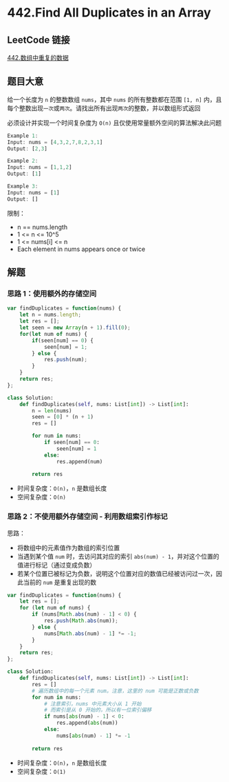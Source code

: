 # 442.Find All Duplicates in an Array

## LeetCode 链接

[442.数组中重复的数据](https://leetcode.cn/problems/find-all-duplicates-in-an-array/)

## 题目大意

给一个长度为 `n` 的整数数组 `nums`，其中 `nums` 的所有整数都在范围 `[1, n]` 内，且每个整数出现`一次`或`两次`。请找出所有出现`两次`的整数，并以数组形式返回

必须设计并实现一个时间复杂度为 `O(n)` 且仅使用常量额外空间的算法解决此问题

```js
Example 1:
Input: nums = [4,3,2,7,8,2,3,1]
Output: [2,3]

Example 2:
Input: nums = [1,1,2]
Output: [1]

Example 3:
Input: nums = [1]
Output: []
```

限制：
- n == nums.length
- 1 <= n <= 10^5
- 1 <= nums[i] <= n
- Each element in nums appears once or twice

## 解题

### 思路 1：使用额外的存储空间

```js
var findDuplicates = function(nums) {
    let n = nums.length;
    let res = [];
    let seen = new Array(n + 1).fill(0);
    for(let num of nums) {
        if(seen[num] == 0) {
            seen[num] = 1;
        } else {
            res.push(num);
        }
    }
    return res;
};
```
```python
class Solution:
    def findDuplicates(self, nums: List[int]) -> List[int]:
        n = len(nums)
        seen = [0] * (n + 1)
        res = []

        for num in nums:
            if seen[num] == 0:
                seen[num] = 1
            else:
                res.append(num)
        
        return res
```

- 时间复杂度：`O(n)`，`n` 是数组长度
- 空间复杂度：`O(n)`

### 思路 2：不使用额外存储空间 - 利用数组索引作标记

思路：
- 将数组中的元素值作为数组的索引位置
- 当遇到某个值 `num` 时，去访问其对应的索引 `abs(num) - 1`，并对这个位置的值进行标记（通过变成负数）
- 若某个位置已被标记为负数，说明这个位置对应的数值已经被访问过一次，因此当前的 `num` 是重复出现的数

```js
var findDuplicates = function(nums) {
    let res = [];
    for (let num of nums) {
        if (nums[Math.abs(num) - 1] < 0) {
            res.push(Math.abs(num));
        } else {
            nums[Math.abs(num) - 1] *= -1;
        }
    }
    return res;
};
```
```python
class Solution:
    def findDuplicates(self, nums: List[int]) -> List[int]:
        res = []
        # 遍历数组中的每一个元素 num。注意，这里的 num 可能是正数或负数
        for num in nums:
            # 注意索引，nums 中元素大小从 1 开始
            # 而索引是从 0 开始的，所以有一位索引偏移
            if nums[abs(num) - 1] < 0:
                res.append(abs(num))
            else:
                nums[abs(num) - 1] *= -1
        
        return res
```

- 时间复杂度：`O(n)`，`n` 是数组长度
- 空间复杂度：`O(1)`